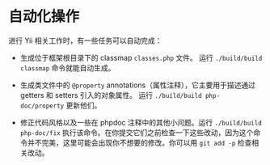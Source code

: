 自动化操作
==========

进行 Yii 相关工作时，有一些任务可以自动完成：

- 生成位于框架根目录下的 classmap `classes.php` 文件。
  运行 `./build/build classmap` 命令就能自动生成。

- 生成类文件中的 `@property` annotations（属性注释），它主要用于描述通过 getters 和 setters 引入的对象属性。
  运行 `./build/build php-doc/property` 更新他们。

- 修正代码风格以及一些在 phpdoc 注释中的其他小问题。运行 `./build/build php-doc/fix` 执行该命令。在你提交它们之前检查一下这些改动，因为这个命令并不完美，这里可能会出现你不想要的修改。你可以用 `git add -p` 检查相关改动。
